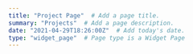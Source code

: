 ```yaml
---
title: "Project Page"  # Add a page title.
summary: "Projects"  # Add a page description.
date: "2021-04-29T18:26:00Z"  # Add today's date.
type: "widget_page"  # Page type is a Widget Page
---
```

